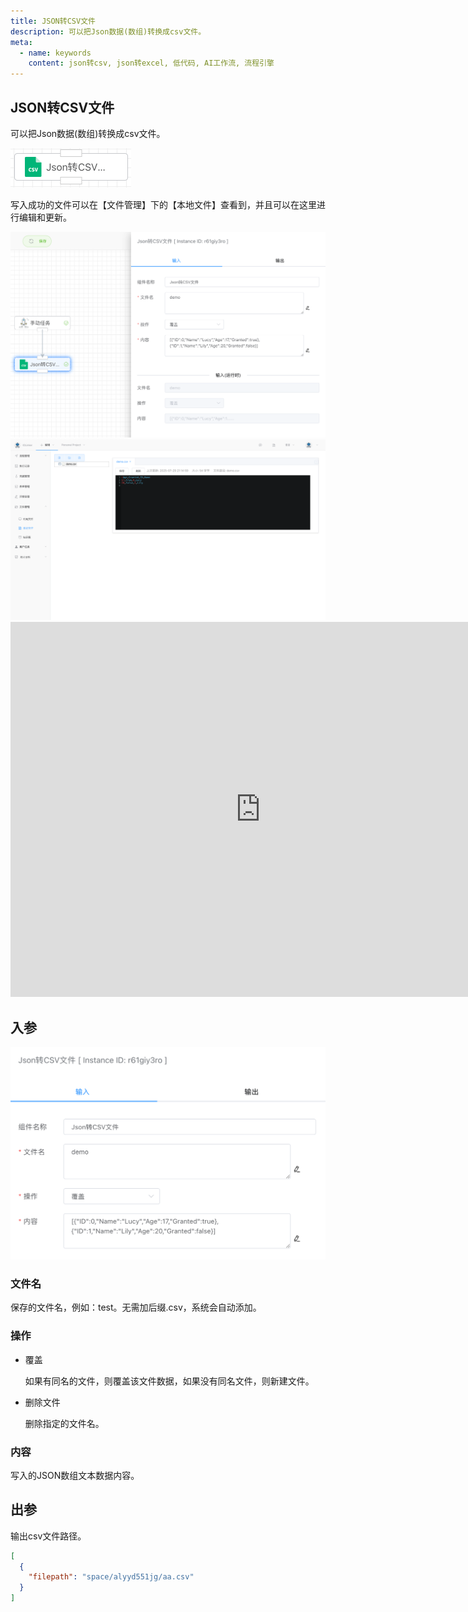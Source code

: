 ```yaml
---
title: JSON转CSV文件
description: 可以把Json数据(数组)转换成csv文件。
meta:
  - name: keywords
    content: json转csv, json转excel, 低代码, AI工作流, 流程引擎
---
```


## JSON转CSV文件

可以把Json数据(数组)转换成csv文件。

<img src="./img/json_to_csv_menu.png" alt="json_to_csv_menu" title="json转csv" style="zoom:50%;" />

写入成功的文件可以在【文件管理】下的【本地文件】查看到，并且可以在这里进行编辑和更新。

<img src="./img/run_json_to_csv.png" alt="run_json_to_csv" title="json转csv效果" style="zoom: 50%;" />



<img src="./img/json_to_csv_file_loc.png.png" alt="json_to_csv_file_loc" title="文件存储地址" style="zoom:50%;" />



<iframe 
    width="800" 
    height="600" 
    src="https://www.youtube.com/embed/NU_r3PXgsC0"  frameborder="0" 
    allow="accelerometer; autoplay; encrypted-media; gyroscope; picture-in-picture" 
    allowfullscreen>
</iframe>

## 入参

<img src="./img/json_to_csv_input.png" alt="json_to_csv_input" title="json转csv配置" style="zoom:50%;" />

### 文件名

保存的文件名，例如：test。无需加后缀.csv，系统会自动添加。



### 操作

- 覆盖

  如果有同名的文件，则覆盖该文件数据，如果没有同名文件，则新建文件。

- 删除文件

  删除指定的文件名。

### 内容

写入的JSON数组文本数据内容。



## 出参

输出csv文件路径。

```json
[
  {
    "filepath": "space/alyyd551jg/aa.csv"
  }
]
```
